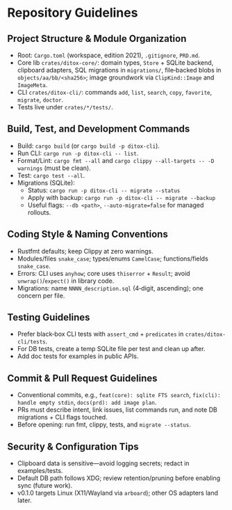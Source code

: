 # Repository Guidelines

## Project Structure & Module Organization
- Root: `Cargo.toml` (workspace, edition 2021), `.gitignore`, `PRD.md`.
- Core lib `crates/ditox-core/`: domain types, `Store` + SQLite backend, clipboard adapters, SQL migrations in `migrations/`, file‑backed blobs in `objects/aa/bb/<sha256>`; image groundwork via `ClipKind::Image` and `ImageMeta`.
- CLI `crates/ditox-cli/`: commands `add`, `list`, `search`, `copy`, `favorite`, `migrate`, `doctor`.
- Tests live under `crates/*/tests/`.

## Build, Test, and Development Commands
- Build: `cargo build` (or `cargo build -p ditox-cli`).
- Run CLI: `cargo run -p ditox-cli -- list`.
- Format/Lint: `cargo fmt --all` and `cargo clippy --all-targets -- -D warnings` (must be clean).
- Test: `cargo test --all`.
- Migrations (SQLite):
  - Status: `cargo run -p ditox-cli -- migrate --status`
  - Apply with backup: `cargo run -p ditox-cli -- migrate --backup`
  - Useful flags: `--db <path>`, `--auto-migrate=false` for managed rollouts.

## Coding Style & Naming Conventions
- Rustfmt defaults; keep Clippy at zero warnings.
- Modules/files `snake_case`; types/enums `CamelCase`; functions/fields `snake_case`.
- Errors: CLI uses `anyhow`; core uses `thiserror` + `Result`; avoid `unwrap()`/`expect()` in library code.
- Migrations: name `NNNN_description.sql` (4‑digit, ascending); one concern per file.

## Testing Guidelines
- Prefer black‑box CLI tests with `assert_cmd` + `predicates` in `crates/ditox-cli/tests`.
- For DB tests, create a temp SQLite file per test and clean up after.
- Add doc tests for examples in public APIs.

## Commit & Pull Request Guidelines
- Conventional commits, e.g., `feat(core): sqlite FTS search`, `fix(cli): handle empty stdin`, `docs(prd): add image plan`.
- PRs must describe intent, link issues, list commands run, and note DB migrations + CLI flags touched.
- Before opening: run fmt, clippy, tests, and `migrate --status`.

## Security & Configuration Tips
- Clipboard data is sensitive—avoid logging secrets; redact in examples/tests.
- Default DB path follows XDG; review retention/pruning before enabling sync (future work).
- v0.1.0 targets Linux (X11/Wayland via `arboard`); other OS adapters land later.

